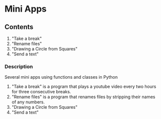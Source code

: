 # Mini Apps

## Contents
1) "Take a break"
2) "Rename files"
3) "Drawing a Circle from Squares"
4) "Send a text"

### Description
Several mini apps using functions and classes in Python
1) "Take a break" is a program that plays a youtube video every two hours for
three consecutive breaks.
2) "Rename files" is a program that renames files by stripping their names of any numbers.
3) "Drawing a Circle from Squares"
4) "Send a text"
